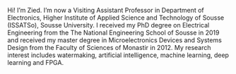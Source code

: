 Hi! I’m Zied. I’m now a Visiting Assistant Professor in Department of Electronics, Higher Institute of Applied Science and Technology of Sousse (ISSATSo), Sousse University. I received my PhD degree on Electrical Engineering from the The National Engineering School of Sousse in 2019 and received my master degree in  Microelectronics Devices and Systems Design from the Faculty of Sciences of Monastir in 2012. My research interest includes watermaking, artificial intelligence, machine learning, deep learning and FPGA.

<!---
👋 Hi, I’m @zyeid
- 👀 I’m interested in ...
- 🌱 I’m currently learning ...
- 💞️ I’m looking to collaborate on ...
- 📫 How to reach me ...>

<!---
zyeid/zyeid is a ✨ special ✨ repository because its `README.md` (this file) appears on your GitHub profile.
You can click the Preview link to take a look at your changes.
--->
